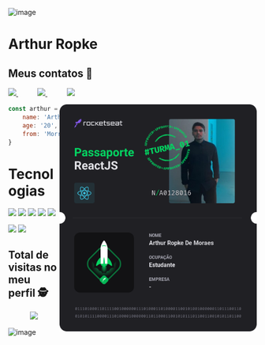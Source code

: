 ![image](https://repository-images.githubusercontent.com/346374610/5e85bc80-8413-11eb-9e69-1fd4765ab542)


# Arthur Ropke 

## Meus contatos :iphone:

<p align="left">
    <a href="https://github.com/Arthury10">
        <img  src="https://img.shields.io/badge/github-%23100000.svg?&style=for-the-badge&logo=github&logoColor=white&link=mailto:https://github.com/Arthury10">
    </a>
    &nbsp;&nbsp;&nbsp;&nbsp;&nbsp;&nbsp;&nbsp;&nbsp;&nbsp;
	 <a href="https://arthury10.github.io/Arthury10.io/">
        <img  src="https://img.shields.io/badge/website-000000?style=for-the-badge&logo=About.me&logoColor=white">
    </a>  
    &nbsp;&nbsp;&nbsp;&nbsp;&nbsp;&nbsp;&nbsp;&nbsp;&nbsp;
    <a href="https://www.linkedin.com/in/arthur-ropke/">
        <img src="https://img.shields.io/badge/linkedin-%230077B5.svg?&style=for-the-badge&logo=linkedin&logoColor=white&link=mailto:https://www.linkedin.com/in/arthur-ropke/">
    </a>
</p>


<a href="#">
    <img align="right" width="400" src="https://github.com/Arthury10/ArthurY10/blob/main/img/Passaporte-react-js.png?raw=true)" />
</a>



```javascript
const arthur = {
	name: 'Arthur Ropke de Moraes',
	age: '20',
	from: 'Morro Redondo RS'
}
```

# Tecnologias

<p align="left">
  <img src="https://img.icons8.com/color/40/000000/html-5.png">
  <img src="https://img.icons8.com/color/40/0080FF/css3.png">
  <img src="https://img.icons8.com/color/40/000000/javascript.png">
  <img src="https://img.shields.io/badge/React-native-20232A?style=for-the-badge&logo=react&logoColor=61DAFB">
  <img src="https://icomoon.io/iconsabf18a1/4/653.svg">
</p>


<img height="150em" src="https://github-readme-stats.vercel.app/api?username=ArthurY10&show_icons=true&theme=midnight-purple"/>
<img height="150em" src="https://github-readme-stats.vercel.app/api/top-langs/?username=Arthury10&layout=compact&langs_count=7&theme=midnight-purple"/>


<p align="center">
	
  ## Total de visitas no meu perfil :detective: <br>
 <p align="center"> 
   <img alingn="center" src="https://profile-counter.glitch.me/Arthury10/count.svg" />
 </p>
 
</p>


![image](https://images.wallpapersden.com/image/download/programmer-eat-sleep-code-and-repeat_bG1rbWWUmZqaraWkpJRmaGtlrWxrbQ.jpg)


